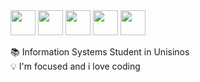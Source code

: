 <div>
 <img src="https://cdn.jsdelivr.net/gh/devicons/devicon@latest/icons/java/java-original-wordmark.svg" width="40" height="40" />
 <img src="https://cdn.jsdelivr.net/gh/devicons/devicon@latest/icons/python/python-original-wordmark.svg" width="40" height="40" />
 <img src="https://cdn.jsdelivr.net/gh/devicons/devicon@latest/icons/javascript/javascript-original.svg" width="40" height="40" />
 <img src="https://cdn.jsdelivr.net/gh/devicons/devicon@latest/icons/html5/html5-original.svg" width="40" height="40" />
 <img src="https://cdn.jsdelivr.net/gh/devicons/devicon@latest/icons/css3/css3-original.svg" width="40" height="40" />
</div>
 
  📚 Information Systems Student in Unisinos<br>
  💡 I'm focused and i love coding  

<!---
RafaelMainieri/RafaelMainieri is a ✨ special ✨ repository because its `README.md` (this file) appears on your GitHub profile.
You can click the Preview link to take a look at your changes.
--->
